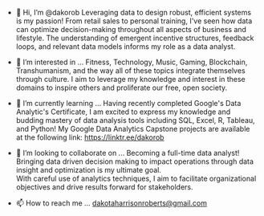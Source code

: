 - 👋 Hi, I’m @dakorob
Leveraging data to design robust, efficient systems is my passion! 
From retail sales to personal training, I've seen how data can optimize decision-making throughout all aspects of business and lifestyle. 
The understanding of emergent incentive structures, feedback loops, and relevant data models informs my role as a data analyst.

- 👀 I’m interested in ...
Fitness, Technology, Music, Gaming, Blockchain, Transhumanism, and the way all of these topics integrate themselves through culture.
I aim to leverage my knowledge and interest in these domains to inspire others and proliferate our free, open society.

- 🌱 I’m currently learning ...
Having recently completed Google's Data Analytic's Certificate, I am excited to express my knowledge and budding mastery of data analysis tools including SQL, Excel, R, Tableau, and Python!
My Google Data Analytics Capstone projects are available at the following link:
https://linktr.ee/dakorob

- 💞️ I’m looking to collaborate on ...
Becoming a full-time data analyst!  
Bringing data driven decision making to impact operations through data insight and optimization is my ultimate goal.  
With careful use of analytics techniques, I aim to facilitate organizational objectives and drive results forward for stakeholders.

- 📫 How to reach me ...
dakotaharrisonroberts@gmail.com

<!---
dakorob/dakorob is a ✨ special ✨ repository because its `README.md` (this file) appears on your GitHub profile.
You can click the Preview link to take a look at your changes.
--->
